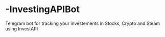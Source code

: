 # -InvestingAPIBot
Telegram bot for tracking your investements in Stocks, Crypto and Steam using InvestAPI
